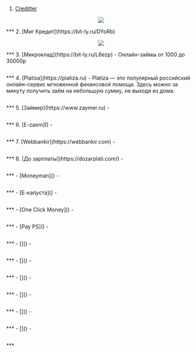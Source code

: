 # <a name="**Микрозаймы**"></a>


1. [Creditter](https://bit-ly.ru/FJCOx)
<p align="center">
  <img src="https://tlgur.com/d/8DmXKeOG" />
</p>
***
2. [Миг Кредит](https://bit-ly.ru/DYoRb)
<p align="center">
  <img src="https://tlgur.com/d/8loO1E64" />
</p>
***
3. [Микроклад](https://bit-ly.ru/L6ezp) - Онлайн-займы от 1000 до 30000р
<p align="center">
  <img src="" />
</p>
***
4. [Platisa](https://platiza.ru) - Platiza — это популярный российский онлайн-сервис мгновенной финансовой помощи. Здесь можно за минуту получить заём на небольшую сумму, не выходя из дома.
<p align="center">
  <img src="" />
</p>
***
5. [Займер](https://www.zaymer.ru) -

<p align="center">
  <img src="" />
</p>
***
6. [E-zaem]() -

<p align="center">
  <img src="" />
</p>
***
7. [Webbankir](https://webbankir.com) -

<p align="center">
  <img src="" />
</p>
***
8. [До зарплаты](https://dozarplati.com/) -

<p align="center">
  <img src="" />
</p>
***
- [Moneyman]() -

<p align="center">
  <img src="" />
</p>
***
- [Е-капуста]() -

<p align="center">
  <img src="" />
</p>
***
- [One Click Money]() -

<p align="center">
  <img src="" />
</p>
***
- [Pay PS]() -

<p align="center">
  <img src="" />
</p>
***
- []() -

<p align="center">
  <img src="" />
</p>
***
- []() -

<p align="center">
  <img src="" />
</p>
***
- []() -

<p align="center">
  <img src="" />
</p>
***
- []() -

<p align="center">
  <img src="" />
</p>
***
- []() -

<p align="center">
  <img src="" />
</p>
***
- []() -

<p align="center">
  <img src="" />
</p>
***
